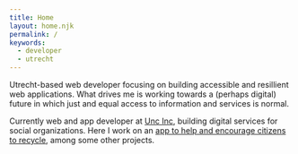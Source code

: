 ```yaml
---
title: Home
layout: home.njk
permalink: /
keywords:
  - developer
  - utrecht
---
```


Utrecht-based web developer focusing on building accessible and resillient web applications.
What drives me is working towards a (perhaps digital) future in which just and equal access to information and services is normal.

Currently web and app developer at [Unc Inc](https://www.uncinc.nl/), building
digital services for social organizations. Here I work on an [app to help and encourage citizens to recycle](https://www.hvcgroep.nl/download-de-hvc-app),
among some other projects.
